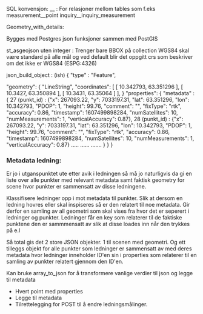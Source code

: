 SQL konvensjon:
__ : For relasjoner mellom tables som f.eks
measurement__point
inquiry__inquiry_measurement


Geometry_with_details:

Bygges med Postgres json funksjoner sammen med PostGIS 

st_asgeojson uten integer : Trenger bare BBOX på collection WGS84 skal være standard på alle mål og 
ved default blir det oppgitt crs som beskriver om det ikke er WGS84 (ESPG:4326)

json_build_object : 
(ish)
{
  "type" : "Feature",
  <!-- Må være på denne formen for å være gyldig geojson -->
  "geometry": 
      {
        "LineString",
        "coordinates": [
            [
                10.342793,
                63.351296
            ],
            [
                10.3427,
                63.350894
            ],
            [
                10.3431,
                63.35064
            ]
        ],
      }
  "properties": {
    "metadata" : {
27 (punkt_id) : {"x": 267093.22, "y": 7033197.31, "lat": 63.351296, "lon": 10.342793, "PDOP": 1, "height": 99.76, "comment": "", "fixType": "rtk", "accuracy": 0.86, "timestamp": 1607499898284, "numSatellites": 10, "numMeasurements": 1, "verticalAccuracy": 0.87},
28 (punkt_id) : {"x": 267093.22, "y": 7033197.31, "lat": 63.351296, "lon": 10.342793, "PDOP": 1, "height": 99.76, "comment": "", "fixType": "rtk", "accuracy": 0.86, "timestamp": 1607499898284, "numSatellites": 10, "numMeasurements": 1, "verticalAccuracy": 0.87}
.....
......
.......
    }
  }
}

### Metadata ledning:
Er jo i utganspunktet ute etter avik i ledningen så må jo naturligvis da gi en liste over alle punkter med relevant metadata samt faktisk geometry for scene hvor punkter er sammensatt av disse ledningene.

Klassifisere ledninger opp i mot metadata til punkter. Slik at dersom en ledning hovres eller skal inspiseres så er den relatert til noe metadata. Gir derfor en samling av all geometri som skal vises fra hvor det er seperert i ledninger og punkter. Ledninger får en key som relaterer til de faktiske punktene den er sammmensatt av slik at disse loades inn når den trykkes på e.l

Så total gis det 2 store JSON objekter. 1 til scenen med geometri. Og ett tilleggs objekt for alle punkter som ledninger er sammensatt av med deres metadata hvor ledninger  inneholder ID'en sin i properties som relaterer til en samling av punkter relatert gjennom den ID'en.

Kan bruke array_to_json for å transformere vanlige verdier til json og legge til metadata
- Hvert point med properties
- Legge til metadata
- Tilrettelegging for POST til å endre ledningsmålinger.



